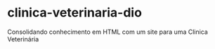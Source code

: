 # clinica-veterinaria-dio
Consolidando conhecimento em HTML com um site para uma Clinica Veterinária
